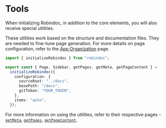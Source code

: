 # Tools

When initializing Robindoc, in addition to the core elements, you will also receive special utilities.

These utilities work based on the structure and documentation files. They are needed to fine-tune page generation. For more details on page configuration, refer to the [App Organization](../../01-getting-started/04-app-organization.md) page.

```ts filename="/docs/robindoc.ts"
import { initializeRobindoc } from "robindoc";

export const { Page, Sidebar, getPages, getMeta, getPageContent } =
  initializeRobindoc({
    configuration: {
      sourceRoot: "../docs",
      basePath: "/docs",
      gitToken: "YOUR_TOKEN",
    },
    items: "auto",
  });
```

For more information on using the utilities, refer to their respective pages - [`getMeta`](./get-meta.md), [`getPages`](./get-pages.md), [`getPageContent`](./get-page-content.md).
